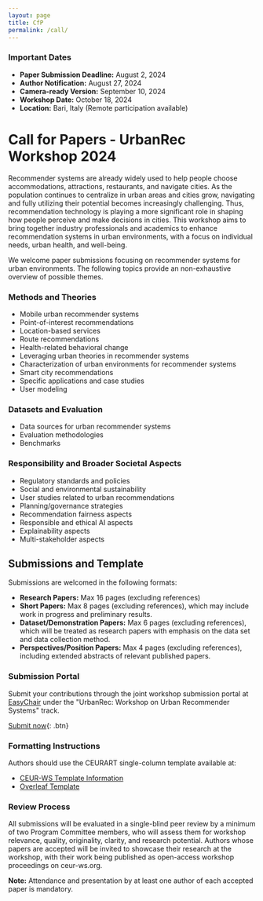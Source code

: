 ```yaml
---
layout: page
title: CfP
permalink: /call/
---
```



### Important Dates
- **Paper Submission Deadline:** August 2, 2024
- **Author Notification:** August 27, 2024
- **Camera-ready Version:** September 10, 2024
- **Workshop Date:** October 18, 2024
- **Location:** Bari, Italy (Remote participation available)

  
# Call for Papers - UrbanRec Workshop 2024

Recommender systems are already widely used to help people choose accommodations, attractions, restaurants, and navigate cities. As the population continues to centralize in urban areas and cities grow, navigating and fully utilizing their potential becomes increasingly challenging. Thus, recommendation technology is playing a more significant role in shaping how people perceive and make decisions in cities. This workshop aims to bring together industry professionals and academics to enhance recommendation systems in urban environments, with a focus on individual needs, urban health, and well-being.

We welcome paper submissions focusing on recommender systems for urban environments.  The following topics provide an non-exhaustive overview of possible themes.

### Methods and Theories
- Mobile urban recommender systems
- Point-of-interest recommendations
- Location-based services
- Route recommendations
- Health-related behavioral change
- Leveraging urban theories in recommender systems
- Characterization of urban environments for recommender systems
- Smart city recommendations
- Specific applications and case studies
- User modeling

### Datasets and Evaluation
- Data sources for urban recommender systems
- Evaluation methodologies
- Benchmarks

### Responsibility and Broader Societal Aspects
- Regulatory standards and policies
- Social and environmental sustainability
- User studies related to urban recommendations
- Planning/governance strategies
- Recommendation fairness aspects
- Responsible and ethical AI aspects
- Explainability aspects
- Multi-stakeholder aspects


## Submissions and Template
Submissions are welcomed in the following formats:
- **Research Papers:** Max 16 pages (excluding references)
- **Short Papers:** Max 8 pages (excluding references), which may include work in progress and preliminary results. 
- **Dataset/Demonstration Papers:** Max 6 pages (excluding references), which will be treated as research papers with emphasis on the data set and data collection method.
- **Perspectives/Position Papers:** Max 4 pages (excluding references), including extended abstracts of relevant published papers.


### Submission Portal
Submit your contributions through the joint workshop submission portal at [EasyChair](http://easychair.org/my/conference?conf=recsys2024workshops) under the "UrbanRec: Workshop on Urban Recommender Systems" track.

[Submit now](http://easychair.org/my/conference?conf=recsys2024workshops){: .btn}

### Formatting Instructions
Authors should use the CEURART single-column template available at:
- [CEUR-WS Template Information](https://ceurws.wordpress.com/2020/03/31/ceurws-publishes-ceurart-paper-style/)
- [Overleaf Template](https://www.overleaf.com/latex/templates/template-for-submissions-to-ceur-workshop-proceedings-ceur-ws-dot-org/wqyfdgftmcfw)

### Review Process
All submissions will be evaluated in a single-blind peer review by a minimum of two Program Committee members, who will assess them for workshop relevance, quality, originality, clarity, and research potential. Authors whose papers are accepted will be invited to showcase their research at the workshop, with their work being published as open-access workshop proceedings on ceur-ws.org. 

**Note:** Attendance and presentation by at least one author of each accepted paper is mandatory.

